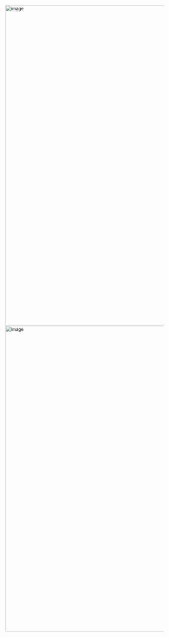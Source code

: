 <img width="1919" height="1016" alt="image" src="https://github.com/user-attachments/assets/baf32c36-d4a2-4cad-8a6f-d8758dc20c5b" />
<img width="1917" height="968" alt="image" src="https://github.com/user-attachments/assets/d0f01660-0bce-4d1b-b31c-1651ed7f81e7" />
